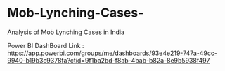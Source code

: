 # Mob-Lynching-Cases-
Analysis of Mob Lynching Cases in India

Power BI DashBoard Link : https://app.powerbi.com/groups/me/dashboards/93e4e219-747a-49cc-9940-b19b3c9378fa?ctid=9f1ba2bd-f8ab-4bab-b82a-8e9b5938f497
